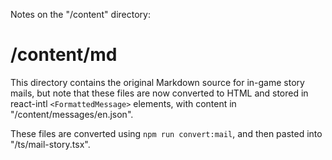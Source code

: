 Notes on the "/content" directory:

# /content/md
This directory contains the original Markdown source for in-game story mails, but note that these files are now converted to HTML and stored in react-intl `<FormattedMessage>` elements, with content in "/content/messages/en.json".

These files are converted using `npm run convert:mail`, and then pasted into "/ts/mail-story.tsx".
